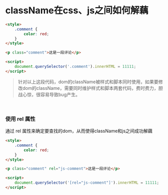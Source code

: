 # className在css、js之间如何解藕

```html
<style>
	.comment {
		color: red;
	}
</style>

<p class="comment">这是一段评论</p>

<script>
	document.querySelector('.comment').innerHTML = 11111;
</script>
```

> 针对以上这段代码，dom的className被样式和脚本同时使用，如果要修改dom的className，需要同时维护样式和脚本两套代码，费时费力，胆战心惊，很容易导致bug产生。

<br>

### 使用 rel 属性

通过 rel 属性来确定要查找的dom，从而使得className和js之间成功解藕

```html
<style>
	.comment {
		color: red;
	}
</style>

<p class="comment" rel="js-comment">这是一段评论</p>

<script>
	document.querySelector('[rel="js-comment"]').innerHTML = 11111;
</script>
```